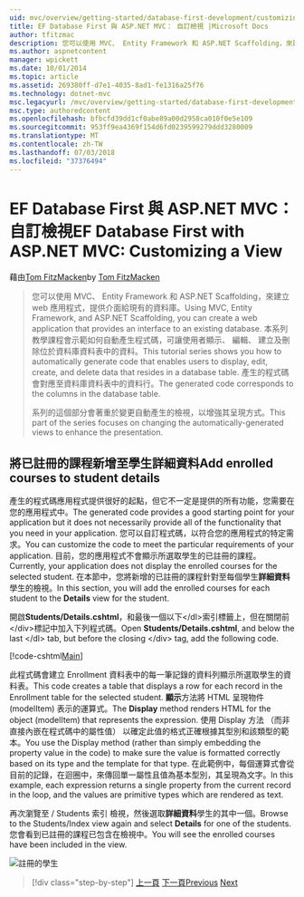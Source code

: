 ```yaml
---
uid: mvc/overview/getting-started/database-first-development/customizing-a-view
title: EF Database First 與 ASP.NET MVC： 自訂檢視 |Microsoft Docs
author: tfitzmac
description: 您可以使用 MVC、 Entity Framework 和 ASP.NET Scaffolding，來建立 web 應用程式，提供介面給現有的資料庫。 本教學課程的里...
ms.author: aspnetcontent
manager: wpickett
ms.date: 10/01/2014
ms.topic: article
ms.assetid: 269380ff-d7e1-4035-8ad1-fe1316a25f76
ms.technology: dotnet-mvc
msc.legacyurl: /mvc/overview/getting-started/database-first-development/customizing-a-view
msc.type: authoredcontent
ms.openlocfilehash: bfbcfd39dd1cf0abe89a00d2958ca010f0e5e109
ms.sourcegitcommit: 953ff9ea4369f154d6fd0239599279ddd3280009
ms.translationtype: MT
ms.contentlocale: zh-TW
ms.lasthandoff: 07/03/2018
ms.locfileid: "37376494"
---
```

<a name="ef-database-first-with-aspnet-mvc-customizing-a-view"></a><span data-ttu-id="db644-104">EF Database First 與 ASP.NET MVC： 自訂檢視</span><span class="sxs-lookup"><span data-stu-id="db644-104">EF Database First with ASP.NET MVC: Customizing a View</span></span>
====================
<span data-ttu-id="db644-105">藉由[Tom FitzMacken](https://github.com/tfitzmac)</span><span class="sxs-lookup"><span data-stu-id="db644-105">by [Tom FitzMacken](https://github.com/tfitzmac)</span></span>

> <span data-ttu-id="db644-106">您可以使用 MVC、 Entity Framework 和 ASP.NET Scaffolding，來建立 web 應用程式，提供介面給現有的資料庫。</span><span class="sxs-lookup"><span data-stu-id="db644-106">Using MVC, Entity Framework, and ASP.NET Scaffolding, you can create a web application that provides an interface to an existing database.</span></span> <span data-ttu-id="db644-107">本系列教學課程會示範如何自動產生程式碼，可讓使用者顯示、 編輯、 建立及刪除位於資料庫資料表中的資料。</span><span class="sxs-lookup"><span data-stu-id="db644-107">This tutorial series shows you how to automatically generate code that enables users to display, edit, create, and delete data that resides in a database table.</span></span> <span data-ttu-id="db644-108">產生的程式碼會對應至資料庫資料表中的資料行。</span><span class="sxs-lookup"><span data-stu-id="db644-108">The generated code corresponds to the columns in the database table.</span></span>
> 
> <span data-ttu-id="db644-109">系列的這個部分會著重於變更自動產生的檢視，以增強其呈現方式。</span><span class="sxs-lookup"><span data-stu-id="db644-109">This part of the series focuses on changing the automatically-generated views to enhance the presentation.</span></span>


## <a name="add-enrolled-courses-to-student-details"></a><span data-ttu-id="db644-110">將已註冊的課程新增至學生詳細資料</span><span class="sxs-lookup"><span data-stu-id="db644-110">Add enrolled courses to student details</span></span>

<span data-ttu-id="db644-111">產生的程式碼應用程式提供很好的起點，但它不一定是提供的所有功能，您需要在您的應用程式中。</span><span class="sxs-lookup"><span data-stu-id="db644-111">The generated code provides a good starting point for your application but it does not necessarily provide all of the functionality that you need in your application.</span></span> <span data-ttu-id="db644-112">您可以自訂程式碼，以符合您的應用程式的特定需求。</span><span class="sxs-lookup"><span data-stu-id="db644-112">You can customize the code to meet the particular requirements of your application.</span></span> <span data-ttu-id="db644-113">目前，您的應用程式不會顯示所選取學生的已註冊的課程。</span><span class="sxs-lookup"><span data-stu-id="db644-113">Currently, your application does not display the enrolled courses for the selected student.</span></span> <span data-ttu-id="db644-114">在本節中，您將新增的已註冊的課程針對至每個學生**詳細資料**學生的檢視。</span><span class="sxs-lookup"><span data-stu-id="db644-114">In this section, you will add the enrolled courses for each student to the **Details** view for the student.</span></span>

<span data-ttu-id="db644-115">開啟**Students/Details.cshtml**，和最後一個以下&lt;/dl&gt;索引標籤上，但在關閉前&lt;/div&gt;標記中加入下列程式碼。</span><span class="sxs-lookup"><span data-stu-id="db644-115">Open **Students/Details.cshtml**, and below the last &lt;/dl&gt; tab, but before the closing &lt;/div&gt; tag, add the following code.</span></span>

[!code-cshtml[Main](customizing-a-view/samples/sample1.cshtml)]

<span data-ttu-id="db644-116">此程式碼會建立 Enrollment 資料表中的每一筆記錄的資料列顯示所選取學生的資料表。</span><span class="sxs-lookup"><span data-stu-id="db644-116">This code creates a table that displays a row for each record in the Enrollment table for the selected student.</span></span> <span data-ttu-id="db644-117">**顯示**方法將 HTML 呈現物件 (modelItem) 表示的運算式。</span><span class="sxs-lookup"><span data-stu-id="db644-117">The **Display** method renders HTML for the object (modelItem) that represents the expression.</span></span> <span data-ttu-id="db644-118">使用 Display 方法 （而非直接內嵌在程式碼中的屬性值） 以確定此值的格式正確根據其型別和該類型的範本。</span><span class="sxs-lookup"><span data-stu-id="db644-118">You use the Display method (rather than simply embedding the property value in the code) to make sure the value is formatted correctly based on its type and the template for that type.</span></span> <span data-ttu-id="db644-119">在此範例中，每個運算式會從目前的記錄，在迴圈中，來傳回單一屬性且值為基本型別，其呈現為文字。</span><span class="sxs-lookup"><span data-stu-id="db644-119">In this example, each expression returns a single property from the current record in the loop, and the values are primitive types which are rendered as text.</span></span>

<span data-ttu-id="db644-120">再次瀏覽至 / Students 索引 檢視，然後選取**詳細資料**學生的其中一個。</span><span class="sxs-lookup"><span data-stu-id="db644-120">Browse to the Students/Index view again and select **Details** for one of the students.</span></span> <span data-ttu-id="db644-121">您會看到已註冊的課程已包含在檢視中。</span><span class="sxs-lookup"><span data-stu-id="db644-121">You will see the enrolled courses have been included in the view.</span></span>

![註冊的學生](customizing-a-view/_static/image1.png)

> [!div class="step-by-step"]
> <span data-ttu-id="db644-123">[上一頁](changing-the-database.md)
> [下一頁](enhancing-data-validation.md)</span><span class="sxs-lookup"><span data-stu-id="db644-123">[Previous](changing-the-database.md)
[Next](enhancing-data-validation.md)</span></span>
